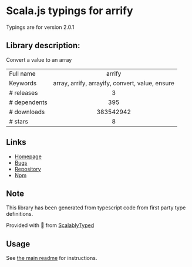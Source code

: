 
# Scala.js typings for arrify

Typings are for version 2.0.1

## Library description:
Convert a value to an array

|                    |                 |
| ------------------ | :-------------: |
| Full name          | arrify |
| Keywords           | array, arrify, arrayify, convert, value, ensure |
| # releases         | 3 |
| # dependents       | 395 |
| # downloads        | 383542942 |
| # stars            | 8 |

## Links
- [Homepage](https://github.com/sindresorhus/arrify#readme)
- [Bugs](https://github.com/sindresorhus/arrify/issues)
- [Repository](https://github.com/sindresorhus/arrify)
- [Npm](https://www.npmjs.com/package/arrify)
    


## Note
This library has been generated from typescript code from first party type definitions.

Provided with :purple_heart: from [ScalablyTyped](https://github.com/oyvindberg/ScalablyTyped)

## Usage
See [the main readme](../../readme.md) for instructions.



